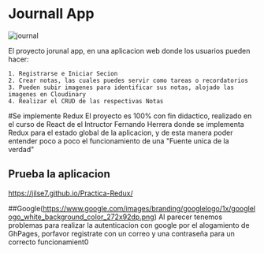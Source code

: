 # Journall App
![journal]('https://github.com/JILSE7/Practica-Redux/blob/master/src/assets/foto.png')


El proyecto jorunal app, en una aplicacion web donde los usuarios pueden hacer:
```
1. Registrarse e Iniciar Secion
2. Crear notas, las cuales puedes servir como tareas o recordatorios
3. Pueden subir imagenes para identificar sus notas, alojado las imagenes en Cloudinary
4. Realizar el CRUD de las respectivas Notas
```

#Se implemente Redux
El proyecto es 100% con fin didactico, realizado en el curso de React de el Intructor Fernando Herrera donde se implementa Redux para el estado global de la aplicacion, y de esta manera poder entender poco a poco el funcionamiento de una "Fuente unica de la verdad"

## Prueba la aplicacion 
 https://jilse7.github.io/Practica-Redux/
 
##Google(https://www.google.com/images/branding/googlelogo/1x/googlelogo_white_background_color_272x92dp.png)
Al parecer tenemos problemas para realizar la autenticacion con google por el alogamiento de GhPages, porfavor registrate con un correo y una contraseña para un correcto funcionamient0



